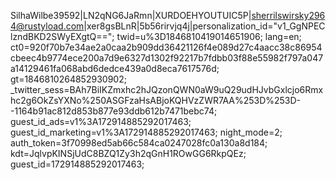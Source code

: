 SilhaWilbe39592|LN2qNG6JaRmn|XURDOEHYOUTUIC5P|sherrilswirsky2964@rustyload.com|xer8gsBLnR|5b56rirvjq4j|personalization_id="v1_GgNPEClzndBKD2SWyEXgtQ=="; twid=u%3D1846810419014651906; lang=en; ct0=920f70b7e34ae2a0caa2b909dd36421126f4e089d27c4aacc38c86954cbeec4b9774ece200a7d9e6327d1302f92217b7fdbb03f88e55982f797a047a14129461fa068abd6dedce439a0d8eca7617576d; gt=1846810264852930902; _twitter_sess=BAh7BiIKZmxhc2hJQzonQWN0aW9uQ29udHJvbGxlcjo6Rmxhc2g6OkZsYXNo%250ASGFzaHsABjoKQHVzZWR7AA%253D%253D--1164b91ac812d853b877e93ddb612b7471bebc74; guest_id_ads=v1%3A172914885292017463; guest_id_marketing=v1%3A172914885292017463; night_mode=2; auth_token=3f70998ed5ab66c584ca0247028fc0a130a8d184; kdt=JqlvpKINSjUdC8BZQ1Zy3h2qGnH1ROwGG6RkpQEz; guest_id=172914885292017463; 
